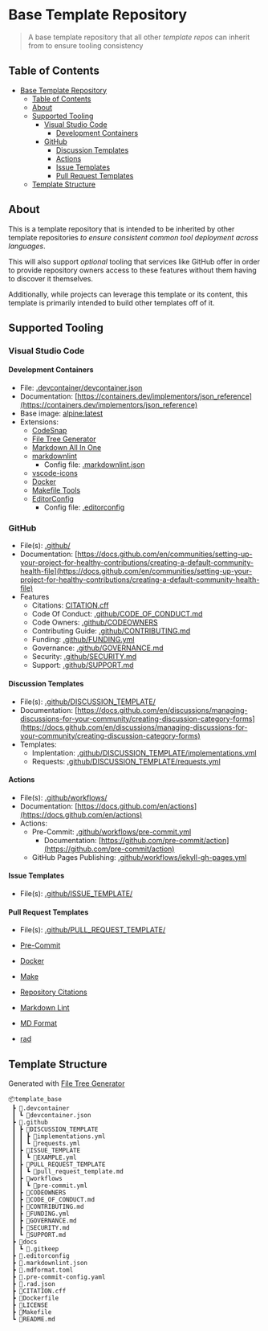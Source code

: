 # Base Template Repository

> A base template repository that all other *template repos* can inherit from to
> ensure tooling consistency

## Table of Contents

- [Base Template Repository](#base-template-repository)
  - [Table of Contents](#table-of-contents)
  - [About](#about)
  - [Supported Tooling](#supported-tooling)
    - [Visual Studio Code](#visual-studio-code)
      - [Development Containers](#development-containers)
    - [GitHub](#github)
      - [Discussion Templates](#discussion-templates)
      - [Actions](#actions)
      - [Issue Templates](#issue-templates)
      - [Pull Request Templates](#pull-request-templates)
  - [Template Structure](#template-structure)

## About

This is a template repository that is intended to be inherited by other template
repositories *to ensure consistent common tool deployment across languages*.

This will also support *optional* tooling that services like GitHub offer in
order to provide repository owners access to these features without them having
to discover it themselves.

Additionally, while projects can leverage this template or its content, this
template is primarily intended to build other templates off of it.

## Supported Tooling

### Visual Studio Code

#### Development Containers

- File: [.devcontainer/devcontainer.json](.devcontainer/devcontainer.json)
- Documentation:
  [https://containers.dev/implementors/json_reference](https://containers.dev/implementors/json_reference)
- Base image: [alpine:latest](https://hub.docker.com/_/alpine/)
- Extensions:
  - [CodeSnap](https://marketplace.visualstudio.com/items?itemName=adpyke.codesnap)
  - [File Tree Generator](https://marketplace.visualstudio.com/items?itemName=Shinotatwu-DS.file-tree-generator)
  - [Markdown All In One](https://marketplace.visualstudio.com/items?itemName=yzhang.markdown-all-in-one)
  - [markdownlint](https://marketplace.visualstudio.com/items?itemName=DavidAnson.vscode-markdownlint)
    - Config file: [.markdownlint.json](.markdownlint.json)
  - [vscode-icons](https://marketplace.visualstudio.com/items?itemName=vscode-icons-team.vscode-icons)
  - [Docker](https://marketplace.visualstudio.com/items?itemName=ms-azuretools.vscode-docker)
  - [Makefile Tools](https://marketplace.visualstudio.com/items?itemName=ms-vscode.makefile-tools)
  - [EditorConfig](https://marketplace.visualstudio.com/items?itemName=EditorConfig.EditorConfig)
    - Config file: [.editorconfig](.editorconfig)

### GitHub

- File(s): [.github/](.github/)
- Documentation:
  [https://docs.github.com/en/communities/setting-up-your-project-for-healthy-contributions/creating-a-default-community-health-file](https://docs.github.com/en/communities/setting-up-your-project-for-healthy-contributions/creating-a-default-community-health-file)
- Features
  - Citations: [CITATION.cff](CITATION.cff)
  - Code Of Conduct: [.github/CODE_OF_CONDUCT.md](.github/CODE_OF_CONDUCT.md)
  - Code Owners: [.github/CODEOWNERS](.github/CODEOWNERS)
  - Contributing Guide: [.github/CONTRIBUTING.md](.github/CONTRIBUTING.md)
  - Funding: [.github/FUNDING.yml](.github/FUNDING.yml)
  - Governance: [.github/GOVERNANCE.md](.github/GOVERNANCE.md)
  - Security: [.github/SECURITY.md](.github/SECURITY.md)
  - Support: [.github/SUPPORT.md](.github/SUPPORT.md)

#### Discussion Templates

- File(s): [.github/DISCUSSION_TEMPLATE/](.github/DISCUSSION_TEMPLATE/)
- Documentation:
  [https://docs.github.com/en/discussions/managing-discussions-for-your-community/creating-discussion-category-forms](https://docs.github.com/en/discussions/managing-discussions-for-your-community/creating-discussion-category-forms)
- Templates:
  - Implentation:
    [.github/DISCUSSION_TEMPLATE/implementations.yml](.github/DISCUSSION_TEMPLATE/implementations.yml)
  - Requests:
    [.github/DISCUSSION_TEMPLATE/requests.yml](.github/DISCUSSION_TEMPLATE/requests.yml)

#### Actions

- File(s): [.github/workflows/](.github/workflows/)
- Documentation:
  [https://docs.github.com/en/actions](https://docs.github.com/en/actions)
- Actions:
  - Pre-Commit:
    [.github/workflows/pre-commit.yml](.github/workflows/pre-commit.yml)
    - Documentation:
      [https://github.com/pre-commit/action](https://github.com/pre-commit/action)
  - GitHub Pages Publishing:
    [.github/workflows/jekyll-gh-pages.yml](.github/workflows/jekyll-gh-pages.yml)

#### Issue Templates

- File(s): [.github/ISSUE_TEMPLATE/](.github/ISSUE_TEMPLATE/)

#### Pull Request Templates

- File(s): [.github/PULL_REQUEST_TEMPLATE/](.github/PULL_REQUEST_TEMPLATE/)

- [Pre-Commit](.pre-commit-config.yaml)

- [Docker](Dockerfile)

- [Make](Makefile)

- [Repository Citations](CITATION.cff)

- [Markdown Lint](.markdownlint.json)

- [MD Format](.mdformat.toml)

- [rad](.rad)

## Template Structure

Generated with
[File Tree Generator](https://marketplace.visualstudio.com/items?itemName=Shinotatwu-DS.file-tree-generator)

```shell
📦template_base
 ┣ 📂.devcontainer
 ┃ ┗ 📜devcontainer.json
 ┣ 📂.github
 ┃ ┣ 📂DISCUSSION_TEMPLATE
 ┃ ┃ ┣ 📜implementations.yml
 ┃ ┃ ┗ 📜requests.yml
 ┃ ┣ 📂ISSUE_TEMPLATE
 ┃ ┃ ┗ 📜EXAMPLE.yml
 ┃ ┣ 📂PULL_REQUEST_TEMPLATE
 ┃ ┃ ┗ 📜pull_request_template.md
 ┃ ┣ 📂workflows
 ┃ ┃ ┗ 📜pre-commit.yml
 ┃ ┣ 📜CODEOWNERS
 ┃ ┣ 📜CODE_OF_CONDUCT.md
 ┃ ┣ 📜CONTRIBUTING.md
 ┃ ┣ 📜FUNDING.yml
 ┃ ┣ 📜GOVERNANCE.md
 ┃ ┣ 📜SECURITY.md
 ┃ ┗ 📜SUPPORT.md
 ┣ 📂docs
 ┃ ┗ 📜.gitkeep
 ┣ 📜.editorconfig
 ┣ 📜.markdownlint.json
 ┣ 📜.mdformat.toml
 ┣ 📜.pre-commit-config.yaml
 ┣ 📜.rad.json
 ┣ 📜CITATION.cff
 ┣ 📜Dockerfile
 ┣ 📜LICENSE
 ┣ 📜Makefile
 ┗ 📜README.md
```
